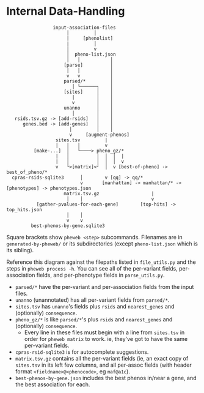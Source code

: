# Internal Data-Handling
```
                 input-association-files
                      │         │
                      |     [phenolist]
                      |         │
                      │         v
                      │  pheno-list.json
                      │   │           │
                     [parse]          │
                      │   │           │
                      v   v           │
                     parsed/*         │
                        │ └──────┐    │
                     [sites]     │    │
                        |        │    │
                        v        │    │
                     unanno      │    │
                        │        │    │
   rsids.tsv.gz -> [add-rsids]   │    │
      genes.bed -> [add-genes]   │    │
                       │         │    │
                       v     [augment-phenos]
                  sites.tsv         |
                  │   │   │         v
          [make-...]  │   └────> pheno_gz/*
                  |   │          │  │  │  |
                  |   │          │  │  │  v
                  v   └>[matrix]<┘  │  v [best-of-pheno] -> best_of_pheno/*
  cpras-rsids-sqlite3      │        v [qq] -> qq/*  
                           v       [manhattan] -> manhattan/* -> [phenotypes] -> phenotypes.json
                     matrix.tsv.gz                   |
                      │    │                         v
           [gather-pvalues-for-each-gene]        [top-hits] -> top_hits.json
                      │    │                
                      v    v   
         best-phenos-by-gene.sqlite3
```

Square brackets show `pheweb <step>` subcommands.
Filenames are in `generated-by-pheweb/` or its subdirectories (except `pheno-list.json` which is its sibling).

Reference this diagram against the filepaths listed in `file_utils.py` and the steps in `pheweb process -h`.
You can see all of the per-variant fields, per-association fields, and per-phenotype fields in `parse_utils.py`.

- `parsed/*` have the per-variant and per-association fields from the input files.
- `unanno` (unannotated) has all per-variant fields from `parsed/*`.
- `sites.tsv` has `unanno`'s fields plus `rsids` and `nearest_genes` and (optionally) `consequence`.
- `pheno_gz/*` is like `parsed/*`'s plus `rsids` and `nearest_genes` and (optionally) `consequence`.
    - Every line in these files must begin with a line from `sites.tsv` in order for `pheweb matrix` to work.  ie, they've got to have the same per-variant fields.
- `cpras-rsid-sqlite3` is for autocomplete suggestions.
- `matrix.tsv.gz` contains all the per-variant fields (ie, an exact copy of `sites.tsv` in its left few columns, and all per-assoc fields (with header format `<fieldname>@<phenocode>`, eg `maf@a1c`).
- `best-phenos-by-gene.json` includes the best phenos in/near a gene, and the best association for each.
